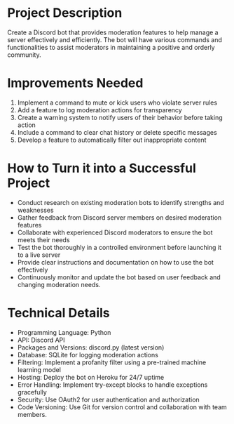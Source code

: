 # Project Description

Create a Discord bot that provides moderation features to help manage a server effectively and efficiently. The bot will have various commands and functionalities to assist moderators in maintaining a positive and orderly community.

# Improvements Needed

1. Implement a command to mute or kick users who violate server rules
2. Add a feature to log moderation actions for transparency
3. Create a warning system to notify users of their behavior before taking action
4. Include a command to clear chat history or delete specific messages
5. Develop a feature to automatically filter out inappropriate content

# How to Turn it into a Successful Project

- Conduct research on existing moderation bots to identify strengths and weaknesses
- Gather feedback from Discord server members on desired moderation features
- Collaborate with experienced Discord moderators to ensure the bot meets their needs
- Test the bot thoroughly in a controlled environment before launching it to a live server
- Provide clear instructions and documentation on how to use the bot effectively
- Continuously monitor and update the bot based on user feedback and changing moderation needs.

# Technical Details

- Programming Language: Python
- API: Discord API
- Packages and Versions: discord.py (latest version)
- Database: SQLite for logging moderation actions
- Filtering: Implement a profanity filter using a pre-trained machine learning model
- Hosting: Deploy the bot on Heroku for 24/7 uptime
- Error Handling: Implement try-except blocks to handle exceptions gracefully
- Security: Use OAuth2 for user authentication and authorization
- Code Versioning: Use Git for version control and collaboration with team members.